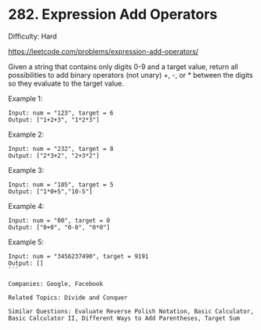 # 282. Expression Add Operators

Difficulty: Hard

https://leetcode.com/problems/expression-add-operators/

Given a string that contains only digits 0-9 and a target value, return all possibilities to add binary operators (not unary) +, -, or * between the digits so they evaluate to the target value.

Example 1:
```
Input: num = "123", target = 6
Output: ["1+2+3", "1*2*3"] 
```
Example 2:
```
Input: num = "232", target = 8
Output: ["2*3+2", "2+3*2"]
```
Example 3:
```
Input: num = "105", target = 5
Output: ["1*0+5","10-5"]
```
Example 4:
```
Input: num = "00", target = 0
Output: ["0+0", "0-0", "0*0"]
```
Example 5:
````
Input: num = "3456237490", target = 9191
Output: []
```

Companies: Google, Facebook

Related Topics: Divide and Conquer

Similar Questions: Evaluate Reverse Polish Notation, Basic Calculator, Basic Calculator II, Different Ways to Add Parentheses, Target Sum

